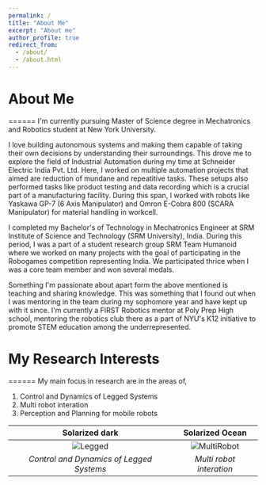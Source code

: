 ```yaml
---
permalink: /
title: "About Me"
excerpt: "About me"
author_profile: true
redirect_from: 
  - /about/
  - /about.html
---
```

# **About Me**
======
I'm currently pursuing Master of Science degree in Mechatronics and Robotics student at New York University.

I love building autonomous systems and making them capable of taking their own decisions by understanding their surroundings. This drove me to explore the field of Industrial Automation during my time at Schneider Electric India Pvt. Ltd. Here, I worked on multiple automation projects that aimed are reduction of mundane and repeatitive tasks. These setups also performed tasks like product testing and data recording which is a crucial part of a manufacturing facility. During this span, I worked with robots like Yaskawa GP-7 (6 Axis Manipulator) and Omron E-Cobra 800 (SCARA Manipulator) for material handling in workcell. 

I completed my Bachelor's of Technology in Mechatronics Engineer at SRM Institute of Science and Technology (SRM University), India. During this period, I was a part of a student research group SRM Team Humanoid where we worked on many projects with the goal of participating in the Robogames competition representing India. We participated thrice when I was a core team member and won several medals.  

Something I'm passionate about apart form the above mentioned is teaching and sharing knowledge. This was something that I found out when I was mentoring in the team during my sophomore year and have kept up with it since. I'm currently a FIRST Robotics mentor at Poly Prep High school, mentoring the robotics club there as a part of NYU's K12 initiative to promote STEM education among the underrepresented. 

# My Research Interests
======
My main focus in research are in the areas of,
1. Control and Dynamics of Legged Systems
2. Multi robot interation
3. Perception and Planning for mobile robots

Solarized dark             |  Solarized Ocean
:-------------------------:|:-------------------------:
![Legged](https://github.com/govind-aadithya/govind-aadithya.github.io/blob/master/images/Bot.jpg)  |  ![MultiRobot](https://github.com/govind-aadithya/govind-aadithya.github.io/blob/master/images/MultiRobot.jpg) | ![Perceotion and Planning](https://github.com/govind-aadithya/govind-aadithya.github.io/blob/master/images/Perception.jpg)
*Control and Dynamics of Legged Systems* | *Multi robot interation* | *Perception and Planning for mobile robots*

